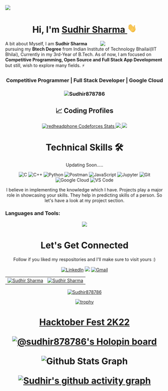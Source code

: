 
![](https://raw.githubusercontent.com/halfrost/halfrost/master/icons/header_.png)
<h1 align="center" >Hi, I'm <a href="https://www.linkedin.com/in/sudhir_sharma87/" target="_blank">Sudhir Sharma </a><img src="https://github.com/ABSphreak/ABSphreak/blob/master/gifs/Hi.gif" width="30px" height="30px"></h1>
<img width="40%" align="right"   src="https://github.com/SauravMukherjee44/SauravMukherjee44/blob/03193437b82d681c9caa24657c4ebec746dc628f/workbench.svg" >

A bit about Myself, I am <b>Sudhir Sharma</b> pursuing my <b>Btech Degree</b> from Indian Institute of Technology Bhailai(IIT Bhilai), Currently in my 3rd-Year of B.Tech. As of now, I am focused on <b>Competitive Programming, Open Source and Full Stack App Development </b> but still, wish to explore many fields. ⚡

<h3 align="center">Competitive Programmer | Full Stack Developer | Google Cloud </h3>

<h3><p align="center"> <img src="https://komarev.com/ghpvc/?username=Sudhir878786&label=Profile%20views&color=6805D3&style=flat" alt="Sudhir878786" /> </p></h3>
   <div align="center">
   
   


   
 ## 📈 Coding Profiles

<span>
<a href="https://codeforces.com/profile/sudhir___">
<img height="316" src="https://codeforces-readme-stats.vercel.app/api/card?username=sudhir___&theme=github_dark&force_username=true&border_color=404040" alt="redheadphone Codeforces Stats"/>
</a>
<a href="https://leetcode.com/you_r_mine">


<img height="316" src="https://leetcard.jacoblin.cool/you_r_mine?theme=light&font=Karma&ext=contest" />
</a>
<a href="https://leetcode.com/job_finder">


<img height="316" src="https://leetcard.jacoblin.cool/job_finder?theme=light&font=Karma&ext=contest" />
</a>
</span>
   
   
<h1>Technical Skills 🛠</h1>
   
Updating Soon.....

<p align="center"> 
<img alt="C" src="https://img.shields.io/badge/c-%2300599C.svg?&style=for-the-badge&logo=c&logoColor=white" />
<img alt="C++" src="https://img.shields.io/badge/c++-%2300599C.svg?&style=for-the-badge&logo=c%2B%2B&ogoColor=white" />
 <img alt="Python" src="https://img.shields.io/badge/python-%2314354C.svg?style=for-the-badge&logo=python&logoColor=white"/>
<img alt="Postman" src="https://img.shields.io/badge/postman-icon.svg?&style=for-the-badge&logo=Postman&ogoColor=white" />
 
 <img alt="JavaScript" src="https://img.shields.io/badge/javascript-%23323330.svg?&style=for-the-badge&logo=javascript&logoColor=%23F7DF1E" />
 
 
 <img alt="Jupyter" src="https://img.shields.io/badge/Jupyter-F37626.svg?&style=for-the-badge&logo=Jupyter&logoColor=white" />
 
 <img alt="Git" src="https://img.shields.io/badge/Git-F05032?style=for-the-badge&logo=git&logoColor=white" />
 <img alt="Google Cloud" src="https://img.shields.io/badge/Google_Cloud-4285F4?style=for-the-badge&logo=google-cloud&logoColor=white" />
 
 <img alt="VS Code" src="https://img.shields.io/badge/Visual_Studio_Code-0078D4?style=for-the-badge&logo=visual%20studio%20code&logoColor=white" />
 
 </p>

  

  
 </a>


  
I believe in implementing the knowledge which I have. Projects play a major role in showcasing your skills. They help in predicting skills of a person. So let's have a look at my project section.

 </p><h3 align="left">Languages and Tools:</h3>

  <img src='http://cr-skills-chart-widget.azurewebsites.net/api/api?username=Sudhir878786&padding=30&skills=angular,batchfile,c,C%23,coffeescript,dart,go,html,json,java,javascript,less,mysql,php,pandas,perl,python,reactjs,scss,shell,svelte,swift,typescript,vue'>


<!-- <details>
  <summary><b>📈&nbsp;&nbsp;Language&nbsp;/&nbsp;Framework stats</b></summary>
  <br/>
  <a href='https://profile.codersrank.io/user/Sudhir878786/'>
 <img
  src="https://cr-ss-service.azurewebsites.net/api/ScreenShot?widget=education&username=Sudhir878786&max-items=3&certificates=true&style=--item-bg-color:%23f00;--item-border-radius:10px"
/>
  </a>

</details> -->

<h1 align="center">Let's Get Connected</h1> 

Follow if you liked my respositories and I'll make sure to visit yours :)


<div align="center">

<a  href="https://www.linkedin.com/in/sudhir_sharma87/" target="_blank"><img alt="LinkedIn" src="https://img.shields.io/badge/linkedin%20-%230077B5.svg?&style=for-the-badge&logo=linkedin&logoColor=white" /></a>
<a href="https://twitter.com/SudhirS33090712" target="_blank"><img src="https://img.shields.io/badge/twitter-%2300acee.svg?&style=for-the-badge&logo=twitter&logoColor=white&alt=twitter" /></a>
<a href="mailto:sudhirsharma@iitbhilai.ac.in"><img  alt="Gmail" src="https://img.shields.io/badge/Gmail-D14836?style=for-the-badge&logo=gmail&logoColor=white" />

</div>

<table>
  <tr>
    <td><img src="https://github-readme-stats.vercel.app/api?username=Sudhir878786&show_icons=true&theme=dark&locale=en" alt="Sudhir Sharma" /></td>
    <td><img src="https://github-readme-stats.vercel.app/api/top-langs?username=Sudhir878786&show_icons=true&theme=dark&locale=en&layout=compact" alt="Sudhir Sharma" /></td>
  </tr>
</table>

   
   
<div align="center">
<p><img align="center" src="https://github-readme-streak-stats.herokuapp.com/?user=Sudhir878786&theme=dark" alt="Sudhir878786" /></p>
  </div>
  
 [![trophy](https://github-profile-trophy.vercel.app/?username=Sudhir878786&theme=onedark)](https://github.com/Sudhir878786/github-profile-trophy)
   <h1 align="center" ><a href="https://holopin.io/@sudhir878786" target="_blank">Hacktober Fest 2K22</a><img>
                                                                                                                   
[![@sudhir878786's Holopin board](https://holopin.io/api/user/board?user=sudhir878786)](https://holopin.io/@sudhir878786)

![ Github Stats Graph](https://github-profile-summary-cards.vercel.app/api/cards/profile-details?username=Sudhir878786&theme=radical&hide_border=true)

[![Sudhir's github activity graph](https://github-readme-activity-graph.vercel.app/graph?username=Sudhir878786&bg_color=fffff0&color=708090&line=24292e&point=24292e&area=true&hide_border=true)](https://github.com/Sudhir878786/github-readme-activity-graph)

      
<!--       
<img
  src="https://cr-ss-service.azurewebsites.net/api/ScreenShot?widget=work-experience&username=Sudhir878786&max-items=2&logos=true&style=--item-bg-color:%23f00;--item-border-radius:10px"
/>
 -->
<!--  📊 &nbsp;**This week I spent my time on**

![Wwakatime stats](https://github-readme-stats-taupe-two.vercel.app/api/wakatime?username=Sudhir878786&hide_title=true&hide_border=true&langs_count=5&bg_color=00000000&text_color=777)
<details>
 
  <br/> -->

 



